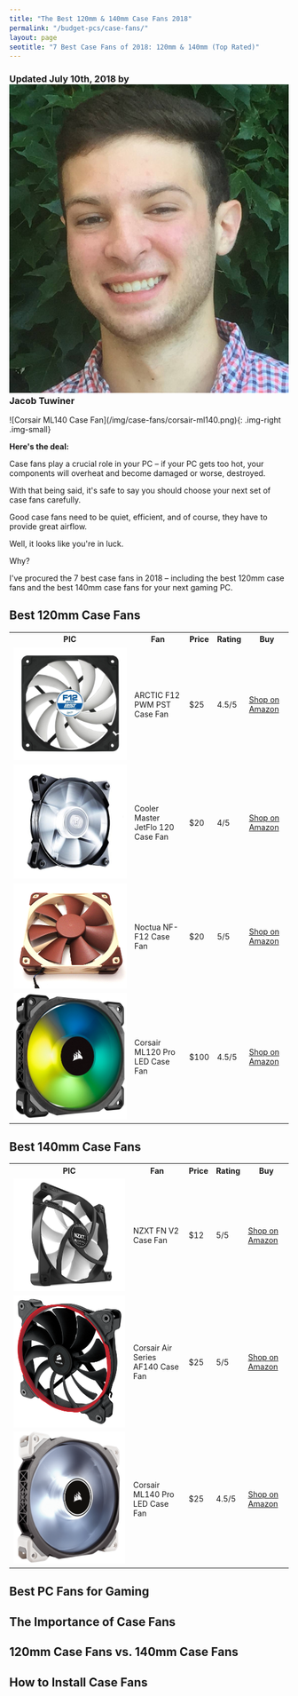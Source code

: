 ```yaml
---
title: "The Best 120mm & 140mm Case Fans 2018"
permalink: "/budget-pcs/case-fans/"
layout: page
seotitle: "7 Best Case Fans of 2018: 120mm & 140mm (Top Rated)" 
---
```

<h3 class="page-subtitle">
	Updated July 10th, 2018 by 
	<a href="/about/"><img src="/img/profile/close.jpg" class="circle" alt="Headshot"></a>
	Jacob Tuwiner
</h3>
![Corsair ML140 Case Fan](/img/case-fans/corsair-ml140.png){: .img-right .img-small}

**Here's the deal:**

Case fans play a crucial role in your PC – if your PC gets too hot, your components will overheat and become damaged or worse, destroyed. 

With that being said, it's safe to say you should choose your next set of case fans carefully. 

Good case fans need to be quiet, efficient, and of course, they have to provide great airflow. 

Well, it looks like you're in luck. 

Why?

I've procured the 7 best case fans in 2018 – including the best 120mm case fans and the best 140mm case fans for your next gaming PC. 

## Best 120mm Case Fans 

<table class="basic-table">
	<tr>
		<th>PIC</th>
		<th>Fan</th>
		<th>Price</th>
		<th>Rating</th>
		<th>Buy</th>
	</tr>
	<tr>
		<td><a target="_blank" href="https://amzn.to/2m8zQNb"><img class="table-image" alt="Arctic F12 pwm pst case fan" src="/img/case-fans/arctic-f12-pwm.jpg" /></a></td>
		<td>ARCTIC F12 PWM PST Case Fan</td>
		<td>$25</td>
		<td>4.5/5</td>
		<td><a target="_blank" class="big-button" href="https://amzn.to/2m8zQNb">Shop on Amazon</a></td>
	</tr>
	<tr>
		<td><a target="_blank" href="https://amzn.to/2KYMRHa"><img class="table-image" alt="Cooler Master JetFlo" src="/img/case-fans/cooler-master-jetflo.jpg" /></a></td>
		<td>Cooler Master JetFlo 120 Case Fan</td>
		<td>$20</td>
		<td>4/5</td>
		<td><a target="_blank" class="big-button" href="https://amzn.to/2KYMRHa">Shop on Amazon</a></td>
	</tr>
	<tr>
		<td><a target="_blank" href="https://amzn.to/2L2nH7b"><img class="table-image" alt="Noctua NF-F12 case fan" src="/img/case-fans/noctua-nf-f12.png" /></a></td>
		<td>Noctua NF-F12 Case Fan</td>
		<td>$20</td>
		<td>5/5</td>
		<td><a target="_blank" class="big-button" href="https://amzn.to/2L2nH7b">Shop on Amazon</a></td>
	</tr>
	<tr>
		<td><a target="_blank" href="https://amzn.to/2ufREJM"><img class="table-image" alt="Corsair ML120 Pro LED case fan" src="/img/case-fans/corsair-ml120.png" /></a></td>
		<td>Corsair ML120 Pro LED Case Fan</td>
		<td>$100</td>
		<td>4.5/5</td>
		<td><a target="_blank" class="big-button" href="https://amzn.to/2ufREJM">Shop on Amazon</a></td>
	</tr>
</table>



## Best 140mm Case Fans 

<table class="basic-table">
	<tr>
		<th>PIC</th>
		<th>Fan</th>
		<th>Price</th>
		<th>Rating</th>
		<th>Buy</th>
	</tr>
	<tr>
		<td><a target="_blank" href="https://amzn.to/2u9tLEF"><img class="table-image" alt="NZXT FN V2 Case Fan" src="/img/case-fans/nzxt-fn-v2-casefan.jpg" /></a></td>
		<td>NZXT FN V2 Case Fan</td>
		<td>$12</td>
		<td>5/5</td>
		<td><a target="_blank" class="big-button" href="https://amzn.to/2u9tLEF">Shop on Amazon</a></td>
	</tr>
	<tr>
		<td><a target="_blank" href="https://amzn.to/2ubsRaq"><img class="table-image" alt="Corsair Air Series AF140" src="/img/case-fans/corsair-af140.png" /></a></td>
		<td>Corsair Air Series AF140 Case Fan</td>
		<td>$25</td>
		<td>5/5</td>
		<td><a target="_blank" class="big-button" href="https://amzn.to/2ubsRaq">Shop on Amazon</a></td>
	</tr>
	<tr>
		<td><a target="_blank" href="https://amzn.to/2J8xRBj"><img class="table-image" alt="Corsair ML140 Case fan" src="/img/case-fans/corsair-ml140.png" /></a></td>
		<td>Corsair ML140 Pro LED Case Fan</td>
		<td>$25</td>
		<td>4.5/5</td>
		<td><a target="_blank" class="big-button" href="https://amzn.to/2J8xRBj">Shop on Amazon</a></td>
	</tr>
</table>

## Best PC Fans for Gaming 

## The Importance of Case Fans 

## 120mm Case Fans vs. 140mm Case Fans 

## How to Install Case Fans 